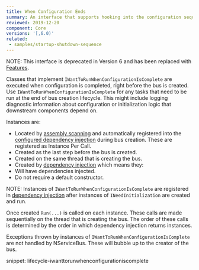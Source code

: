 ```yaml
---
title: When Configuration Ends
summary: An interface that supports hooking into the configuration sequence of NServiceBus.
reviewed: 2019-12-20
component: Core
versions: '[,6.0)'
related:
 - samples/startup-shutdown-sequence
---
```


NOTE: This interface is deprecated in Version 6 and has been replaced with [Features](/nservicebus/pipeline/features.md).

Classes that implement `IWantToRunWhenConfigurationIsComplete` are executed when configuration is completed, right before the bus is created. Use `IWantToRunWhenConfigurationIsComplete` for any tasks that need to be run at the end of bus creation lifecycle. This might include logging diagnostic information about configuration or initialization logic that downstream components depend on.


Instances are:

 * Located by [assembly scanning](/nservicebus/hosting/assembly-scanning.md) and automatically registered into the [configured dependency injection](/nservicebus/dependency-injection/) during bus creation. These are registered as Instance Per Call.
 * Created as the last step before the bus is created.
 * Created on the same thread that is creating the bus.
 * Created by [dependency injection](/nservicebus/dependency-injection/) which means they:
  * Will have dependencies injected.
  * Do not require a default constructor.

NOTE: Instances of `IWantToRunWhenConfigurationIsComplete` are registered in [dependency injection](/nservicebus/dependency-injection/) after instances of `INeedInitialization` are created and run.

Once created `Run(...)` is called on each instance. These calls are made sequentially on the thread that is creating the bus. The order of these calls is determined by the order in which dependency injection returns instances.

Exceptions thrown by instances of `IWantToRunWhenConfigurationIsComplete` are not handled by NServiceBus. These will bubble up to the creator of the bus.

snippet: lifecycle-iwanttorunwhenconfigurationiscomplete